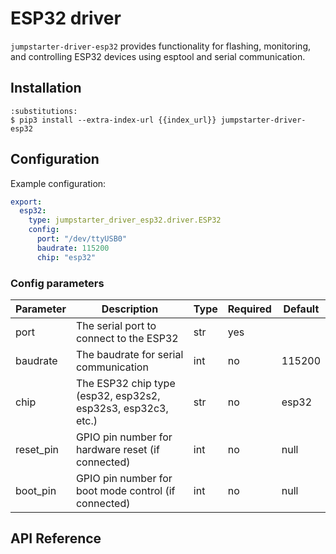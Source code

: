 # ESP32 driver

`jumpstarter-driver-esp32` provides functionality for flashing, monitoring, and controlling ESP32 devices using esptool and serial communication.

## Installation

```{code-block} console
:substitutions:
$ pip3 install --extra-index-url {{index_url}} jumpstarter-driver-esp32
```

## Configuration

Example configuration:

```yaml
export:
  esp32:
    type: jumpstarter_driver_esp32.driver.ESP32
    config:
      port: "/dev/ttyUSB0"
      baudrate: 115200
      chip: "esp32"
```

### Config parameters

| Parameter    | Description                                                           | Type | Required | Default     |
| ------------ | --------------------------------------------------------------------- | ---- | -------- | ----------- |
| port         | The serial port to connect to the ESP32                              | str  | yes      |             |
| baudrate     | The baudrate for serial communication                                | int  | no       | 115200      |
| chip         | The ESP32 chip type (esp32, esp32s2, esp32s3, esp32c3, etc.)        | str  | no       | esp32       |
| reset_pin    | GPIO pin number for hardware reset (if connected)                    | int  | no       | null        |
| boot_pin     | GPIO pin number for boot mode control (if connected)                 | int  | no       | null        |

## API Reference
